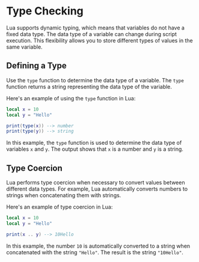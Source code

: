 # Type Checking

Lua supports dynamic typing, which means that variables do not have a fixed data type. The data type of a variable can change during script execution. This flexibility allows you to store different types of values in the same variable.

## Defining a Type

Use the `type` function to determine the data type of a variable. The `type` function returns a string representing the data type of the variable.

Here's an example of using the `type` function in Lua:

```lua
local x = 10
local y = "Hello"

print(type(x)) --> number
print(type(y)) --> string
```

In this example, the `type` function is used to determine the data type of variables `x` and `y`. The output shows that `x` is a number and `y` is a string.

## Type Coercion

Lua performs type coercion when necessary to convert values between different data types. For example, Lua automatically converts numbers to strings when concatenating them with strings.

Here's an example of type coercion in Lua:

```lua
local x = 10
local y = "Hello"

print(x .. y) --> 10Hello
```

In this example, the number `10` is automatically converted to a string when concatenated with the string `"Hello"`. The result is the string `"10Hello"`.